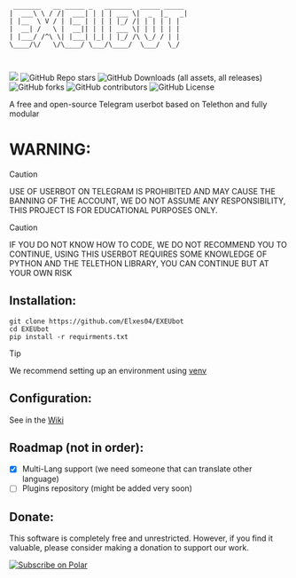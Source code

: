 ﻿```
 _______   __ _____ _   _______  _____ _____ 
|  ___\ \ / /|  ___| | | | ___ \|  _  |_   _|
| |__  \ V / | |__ | | | | |_/ /| | | | | |  
|  __| /   \ |  __|| | | | ___ \| | | | | |  
| |___/ /^\ \| |___| |_| | |_/ /\ \_/ / | |  
\____/\/   \/\____/ \___/\____/  \___/  \_/  
                                             
                                             
```
<a href="https://polar.sh/EXE-Official/EXEUbot"><img src="https://polar.sh/embed/seeks-funding-shield.svg?org=EXE-Official&repo=EXEUbot" /></a> ![GitHub Repo stars](https://img.shields.io/github/stars/EXE-Official/EXEUbot) ![GitHub Downloads (all assets, all releases)](https://img.shields.io/github/downloads/EXE-Official/EXEUbot/total)
 ![GitHub forks](https://img.shields.io/github/forks/EXE-Official/EXEUbot) ![GitHub contributors](https://img.shields.io/github/contributors/EXE-Official/EXEUbot) ![GitHub License](https://img.shields.io/github/license/EXE-Official/EXEUbot)



A free and open-source Telegram userbot based on Telethon and fully modular

# WARNING:

> [!CAUTION]
> USE OF USERBOT ON TELEGRAM IS PROHIBITED AND MAY CAUSE THE BANNING OF THE ACCOUNT, WE DO NOT ASSUME ANY RESPONSIBILITY, THIS PROJECT IS FOR EDUCATIONAL PURPOSES ONLY.

> [!CAUTION]
> IF YOU DO NOT KNOW HOW TO CODE, WE DO NOT RECOMMEND YOU TO CONTINUE, USING THIS USERBOT REQUIRES SOME KNOWLEDGE OF PYTHON AND THE TELETHON LIBRARY, YOU CAN CONTINUE BUT AT YOUR OWN RISK

## Installation:

    git clone https://github.com/Elxes04/EXEUbot
    cd EXEUbot
    pip install -r requirments.txt

> [!TIP]
> We recommend setting up an environment using [venv](https://www.freecodecamp.org/news/how-to-setup-virtual-environments-in-python/)


## Configuration:

 See in the [Wiki](https://github.com/EXE-Official/EXEUbot/wiki/Configuration) 

## Roadmap (not in order):

 - [x] Multi-Lang support (we need someone that can translate other language)
 - [ ] Plugins repository (might be added very soon)

## Donate:

This software is completely free and unrestricted. However, if you find it valuable, please consider making a donation to support our work.

<a href="https://polar.sh/EXE-Official"><picture><source media="(prefers-color-scheme: dark)" srcset="https://polar.sh/embed/subscribe.svg?org=EXE-Official&label=Subscribe&darkmode"><img alt="Subscribe on Polar" src="https://polar.sh/embed/subscribe.svg?org=EXE-Official&label=Subscribe"></picture></a>



